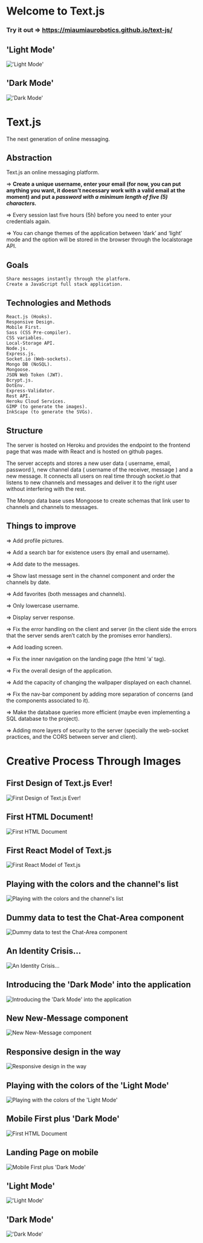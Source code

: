 # Welcome to Text.js

### Try it out => https://miaumiaurobotics.github.io/text-js/

## 'Light Mode'
!['Light Mode'](./documentationProcess/12.jpg)

## 'Dark Mode'
!['Dark Mode'](./documentationProcess/13.jpg)

# Text.js
The next generation of online messaging.

## Abstraction
  Text.js an online messaging platform.
  
  => **Create a unique username, enter your email (for now, you can put anything you want, it doesn’t necessary work with a valid email at the moment) and put a _password with a minimum length of five (5) characters._**
	
  => Every session last five hours (5h) before you need to enter your credentials again.
	
  => You can change themes of the application between ‘dark’ and ‘light’ mode and the option will be stored in the browser through the localstorage API.

## Goals
	Share messages instantly through the platform.
	Create a JavaScript full stack application.
  
## Technologies and Methods
	React.js (Hooks).
	Responsive Design.
	Mobile First.
	Sass (CSS Pre-compiler).
	CSS variables.
	Local-Storage API.
	Node.js.
	Express.js.
	Socket.io (Web-sockets).
	Mongo DB (NoSQL).
	Mongoose.
	JSON Web Token (JWT).
	Bcrypt.js.
	DotEnv.
	Express-Validator.
	Rest API.
	Heroku Cloud Services.
	GIMP (to generate the images).
	InkScape (to generate the SVGs).
  
## Structure
  The server is hosted on Heroku and provides the endpoint to the frontend page that was made with React and is hosted on github pages.

  The server accepts and stores a new user data ( username, email, password ), new channel data ( username of the receiver, message ) and a new message. It connects all users on real time through socket.io that listens to new channels and messages and deliver it to the right user without interfering with the rest.

   The Mongo data base uses Mongoose to create schemas that link user to channels and channels to messages.
  
## Things to improve
   => Add profile pictures.
   
   => Add a search bar for existence users (by email and username).
    
   => Add date to the messages.
        
   => Show last message sent in the channel component and order the channels by date.
    
   => Add favorites (both messages and channels).
    
   => Only lowercase username.
    
   => Display server response.
    
   => Fix the error handling on the client and server (in the client side the errors that the server sends aren’t catch by the promises error handlers).
    
   => Add loading screen.
    
   => Fix the inner navigation on the landing page (the html ‘a’ tag).
    
   => Fix the overall design of the application.
    
   => Add the capacity of changing the wallpaper displayed on each channel.
    
   => Fix the nav-bar component by adding more separation of concerns (and the components associated to it).
    
   => Make the database queries more efficient (maybe even implementing a SQL database to the project).
    
   => Adding more layers of security to the server (specially the web-socket practices, and the CORS between server and client).
   
# Creative Process Through Images

## First Design of Text.js Ever!
![First Design of Text.js Ever!](./documentationProcess/0.png)

## First HTML Document!
![First HTML Document](./documentationProcess/1.jpg)

## First React Model of Text.js
![First React Model of Text.js](./documentationProcess/2.jpg)

## Playing with the colors and the channel's list
![Playing with the colors and the channel's list](./documentationProcess/3.jpg)

## Dummy data to test the Chat-Area component
![Dummy data to test the Chat-Area component](./documentationProcess/4.jpg)

## An Identity Crisis...
![An Identity Crisis...](./documentationProcess/5.jpg)

## Introducing the 'Dark Mode' into the application
![Introducing the 'Dark Mode' into the application](./documentationProcess/6.jpg)

## New New-Message component
![New New-Message component](./documentationProcess/7.jpg)

## Responsive design in the way
![Responsive design in the way](./documentationProcess/8.jpg)

## Playing with the colors of the 'Light Mode'
![Playing with the colors of the 'Light Mode'](./documentationProcess/9.jpg)

## Mobile First plus 'Dark Mode'
![First HTML Document](./documentationProcess/10.jpg)

## Landing Page on mobile
![Mobile First plus 'Dark Mode'](./documentationProcess/11.jpg)

## 'Light Mode'
!['Light Mode'](./documentationProcess/12.jpg)

## 'Dark Mode'
!['Dark Mode'](./documentationProcess/13.jpg)
